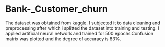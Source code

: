 # Bank-_Customer_churn
The dataset was obtained from kaggle. I subjected it to data cleaning and preprocessing after which i splitted the dataset into training and testing. I applied artificial neural network and trained for 500 epochs.Confusion matrix was plotted and the degree of accuracy is 83%.
